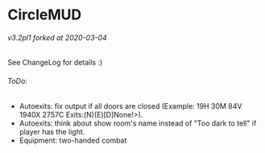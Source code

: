 # CircleMUD
###### v3.2pl1 forked at 2020-03-04

See ChangeLog for details :)

###### ToDo:
* Autoexits: fix output if all doors are closed (Example: 19H 30M 84V 1940X 2757C Exits:(N)(E)[D]None!>).
* Autoexits: think about show room's name  instead of "Too dark to tell" if player has the light.
* Equipment: two-handed combat
